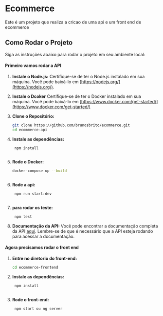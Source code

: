 # Ecommerce

Este é um projeto que realiza a cricao de uma api e um front end de ecommerce

## Como Rodar o Projeto

Siga as instruções abaixo para rodar o projeto em seu ambiente local:
#### Primeiro vamos rodar a API
1. **Instale o Node.js:**
   Certifique-se de ter o Node.js instalado em sua máquina. Você pode baixá-lo em [https://nodejs.org/](https://nodejs.org/).

2. **Instale o Dcoker**
   Certifique-se de ter o Docker instalado em sua máquina. Você pode baixá-lo em [https://www.docker.com/get-started/](https://www.docker.com/get-started/)

3. **Clone o Repositório:**
   ```bash
   git clone https://github.com/brunosbrito/ecommerce.git
   cd ecommerce-api

4. **Instale as dependências:**
   ```bash
    npm install
    
4. **Rode o Docker:**
   ```bash
   docker-compose up --build
    
5. **Rode a api:**
   ```bash
    npm run start:dev
    
6. **para rodar os teste:**
   ```bash
    npm test

7. **Documentação da API:**
   Você pode encontrar a documentação completa da API [aqui](http://localhost:3000/api). Lembre-se de que é necessário que a API esteja rodando para acessar a documentação.

#### Agora precisamos rodar o front end
1. **Entre no diretorio do front-end:**
   ```bash
   cd ecommerce-frontend
   
2. **Instale as dependências:**
   ```bash
    npm install
    
5. **Rode o front-end:**
   ```bash
    npm start ou ng server